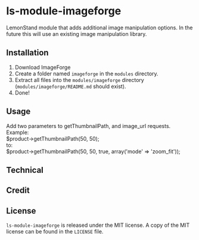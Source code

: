 # ls-module-imageforge
LemonStand module that adds additional image manipulation options. In the future this will use an existing image manipulation library.

## Installation
1. Download ImageForge
1. Create a folder named `imageforge` in the `modules` directory.
1. Extract all files into the `modules/imageforge` directory (`modules/imageforge/README.md` should exist).
1. Done!

## Usage
Add two parameters to getThumbnailPath, and image_url requests. Example:  
	$product->getThumbnailPath(50, 50);  
to:  
	$product->getThumbnailPath(50, 50, true, array('mode' => 'zoom_fit'));  

## Technical

## Credit

## License
`ls-module-imageforge` is released under the MIT license. A copy of the MIT license can be found in the `LICENSE` file.
